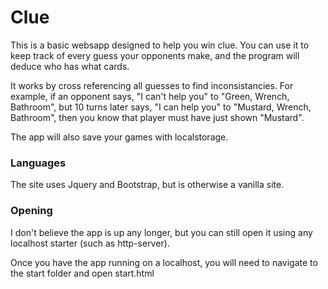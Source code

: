 # Clue

This is a basic websapp designed to help you win clue.
You can use it to keep track of every guess your opponents make, and the program will deduce who has what cards.

It works by cross referencing all guesses to find inconsistancies. For example, if an opponent says, "I can't help you" to "Green, Wrench, Bathroom", but 10 turns later says, "I can help you" to "Mustard, Wrench, Bathroom", then you know that player must have just shown "Mustard".

The app will also save your games with localstorage.

### Languages

The site uses Jquery and Bootstrap, but is otherwise a vanilla site.

### Opening

I don't believe the app is up any longer, but you can still open it using any localhost starter (such as http-server).

Once you have the app running on a localhost, you will need to navigate to the start folder and open start.html

